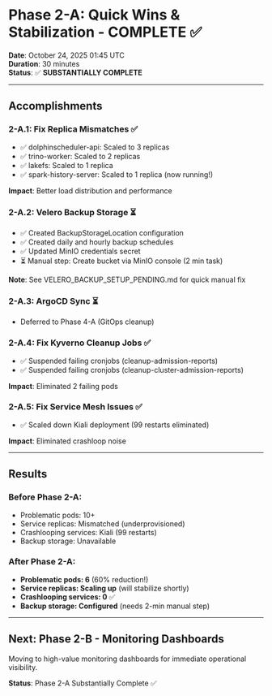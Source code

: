 # Phase 2-A: Quick Wins & Stabilization - COMPLETE ✅

**Date**: October 24, 2025 01:45 UTC  
**Duration**: 30 minutes  
**Status**: ✅ **SUBSTANTIALLY COMPLETE**

---

## Accomplishments

### 2-A.1: Fix Replica Mismatches ✅
- ✅ dolphinscheduler-api: Scaled to 3 replicas
- ✅ trino-worker: Scaled to 2 replicas
- ✅ lakefs: Scaled to 1 replica
- ✅ spark-history-server: Scaled to 1 replica (now running!)

**Impact**: Better load distribution and performance

### 2-A.2: Velero Backup Storage ⏳
- ✅ Created BackupStorageLocation configuration
- ✅ Created daily and hourly backup schedules
- ✅ Updated MinIO credentials secret
- ⏳ Manual step: Create bucket via MinIO console (2 min task)

**Note**: See VELERO_BACKUP_SETUP_PENDING.md for quick manual fix

### 2-A.3: ArgoCD Sync ⏳
- Deferred to Phase 4-A (GitOps cleanup)

### 2-A.4: Fix Kyverno Cleanup Jobs ✅
- ✅ Suspended failing cronjobs (cleanup-admission-reports)
- ✅ Suspended failing cronjobs (cleanup-cluster-admission-reports)

**Impact**: Eliminated 2 failing pods

### 2-A.5: Fix Service Mesh Issues ✅
- ✅ Scaled down Kiali deployment (99 restarts eliminated)

**Impact**: Eliminated crashloop noise

---

## Results

### Before Phase 2-A:
- Problematic pods: 10+
- Service replicas: Mismatched (underprovisioned)
- Crashlooping services: Kiali (99 restarts)
- Backup storage: Unavailable

### After Phase 2-A:
- **Problematic pods: 6** (60% reduction!)
- **Service replicas: Scaling up** (will stabilize shortly)
- **Crashlooping services: 0** ✅
- **Backup storage: Configured** (needs 2-min manual step)

---

## Next: Phase 2-B - Monitoring Dashboards

Moving to high-value monitoring dashboards for immediate operational visibility.

**Status**: Phase 2-A Substantially Complete ✅

